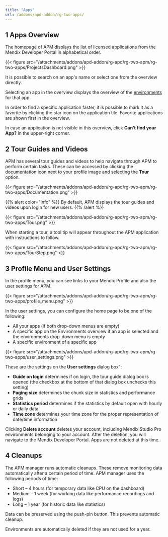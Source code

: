 ```yaml
---
title: "Apps"
url: /addons/apd-addon/rg-two-apps/
---
```


## 1 Apps Overview

The homepage of APM displays the list of licensed applications from the Mendix Developer Portal in alphabetical order.

{{< figure src="/attachments/addons/apd-addon/rg-apd/rg-two-apm/rg-two-apps/ProjectsDashboard.png" >}}

It is possible to search on an app's name or select one from the overview directly.

Selecting an app in the overview displays the overview of the [environments](/addons/apd-addon/rg-two-environments/) for that app.

In order to find a specific application faster, it is possible to mark it as a favorite by clicking the star icon on the application tile. Favorite applications are shown first in the overview.

In case an application is not visible in this overview, click **Can’t find your App?** in the upper-right corner.

## 2 Tour Guides and Videos

APM has several tour guides and videos to help navigate through APM to perform certain tasks. These can be accessed by clicking the documentation icon next to your profile image and selecting the **Tour** option.

{{< figure src="/attachments/addons/apd-addon/rg-apd/rg-two-apm/rg-two-apps/Documentation.png" >}}

{{% alert color="info" %}}
By default, APM displays the tour guides and videos upon login for new users.
{{% /alert %}}

{{< figure src="/attachments/addons/apd-addon/rg-apd/rg-two-apm/rg-two-apps/Tour.png" >}}

When starting a tour, a tool tip will appear throughout the APM application with instructions to follow.

{{< figure src="/attachments/addons/apd-addon/rg-apd/rg-two-apm/rg-two-apps/TourStep.png" >}}

## 3 Profile Menu and User Settings

In the profile menu, you can see links to your Mendix Profile and also the user settings for APM.

{{< figure src="/attachments/addons/apd-addon/rg-apd/rg-two-apm/rg-two-apps/profile_menu.png" >}}

In the user settings, you can configure the home page to be one of the following:

* All your apps (if both drop-down menus are empty)
* A specific app on the Environments overview if an app is selected and the environments drop-down menu is empty
* A specific environment of a specific app

{{< figure src="/attachments/addons/apd-addon/rg-apd/rg-two-apm/rg-two-apps/user_settings.png" >}}

These are the settings on the **User settings** dialog box":

* **Guide on login** determines if on login, the tour guide dialog box is opened (the checkbox at the bottom of that dialog box unchecks this setting)
* **Paging size** determines the chunk size in statistics and performance grids
* **Statistics period** determines if the statistics by default open with hourly or daily data
* **Time zone** determines your time zone for the proper representation of date/time information

Clicking **Delete account** deletes your account, including Mendix Studio Pro environments belonging to your account. After the deletion, you will navigate to the Mendix Developer Portal. Apps are not deleted at this time.

## 4 Cleanups

The APM manager runs automatic cleanups. These remove monitoring data automatically after a certain period of time. APM manager uses the following periods of time:

* Short – 4 hours (for temporary data like CPU on the dashboard)
* Medium – 1 week (for working data like performance recordings and logs)
* Long – 1 year (for historic data like statistics)

Data can be preserved using the push-pin button. This prevents automatic cleanup.

Environments are automatically deleted if they are not used for a year.
